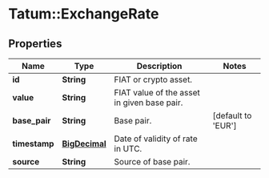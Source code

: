 # Tatum::ExchangeRate

## Properties
Name | Type | Description | Notes
------------ | ------------- | ------------- | -------------
**id** | **String** | FIAT or crypto asset. | 
**value** | **String** | FIAT value of the asset in given base pair. | 
**base_pair** | **String** | Base pair. | [default to &#x27;EUR&#x27;]
**timestamp** | [**BigDecimal**](BigDecimal.md) | Date of validity of rate in UTC. | 
**source** | **String** | Source of base pair. | 

